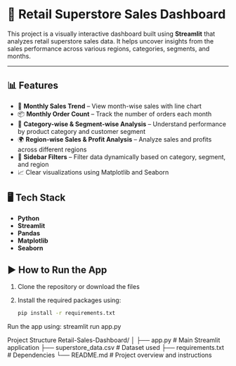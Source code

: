 # 🛒 Retail Superstore Sales Dashboard

This project is a visually interactive dashboard built using **Streamlit** that analyzes retail superstore sales data. It helps uncover insights from the sales performance across various regions, categories, segments, and months.

---

## 📊 Features

- 📅 **Monthly Sales Trend** – View month-wise sales with line chart
- 📦 **Monthly Order Count** – Track the number of orders each month
- 🧩 **Category-wise & Segment-wise Analysis** – Understand performance by product category and customer segment
- 🌍 **Region-wise Sales & Profit Analysis** – Analyze sales and profits across different regions
- 🎯 **Sidebar Filters** – Filter data dynamically based on category, segment, and region
- 📈 Clear visualizations using Matplotlib and Seaborn


## 🖥️ Tech Stack

- **Python**
- **Streamlit**
- **Pandas**
- **Matplotlib**
- **Seaborn**
  

## ▶️ How to Run the App

1. Clone the repository or download the files
2. Install the required packages using:

   ```bash
   pip install -r requirements.txt
Run the app using:
streamlit run app.py


Project Structure
Retail-Sales-Dashboard/
│
├── app.py                  # Main Streamlit application
├── superstore_data.csv     # Dataset used
├── requirements.txt        # Dependencies
└── README.md               # Project overview and instructions
